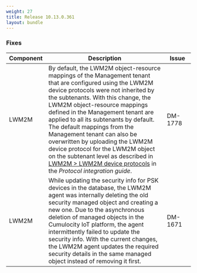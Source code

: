 ```yaml
---
weight: 27
title: Release 10.13.0.361
layout: bundle
---
```


<!--10.13.0.355-10.13.0.361-->


### Fixes

<div><table ><colgroup>
<col style="width: 15%;"><col style="width: 70%;"><col style="width: 15%;"></colgroup>
<thead><tr>
<th>
Component</th>
<th>
Description</th>
<th>
Issue</th>
</tr>
</thead><tbody>

<tr>
<td>LWM2M</td>
<td>By default, the LWM2M object-resource mappings of the Management tenant that are configured using the LWM2M device protocols were not inherited by the subtenants. With this change, the LWM2M object-resource mappings defined in the Management tenant are applied to all its subtenants by default. The default mappings from the Management tenant can also be overwritten by uploading the LWM2M device protocol for the LWM2M object on the subtenant level as described in <a href="https://cumulocity.com/guides/10.13.0/protocol-integration/lwm2m/#device-protocols" class="no-ajaxy">LWM2M > LWM2M device protocols</a> in the <i>Protocol integration guide</i>. </td>
<td>DM-1778</td>
</tr>

<tr>
<td>LWM2M</td>
<td>While updating the security info for PSK devices in the database, the LWM2M agent was internally deleting the old security managed object and creating a new one. Due to the asynchronous deletion of managed objects in the Cumulocity IoT platform, the agent intermittently failed to update the security info. With the current changes, the LWM2M agent updates the required security details in the same managed object instead of removing it first.</td>
<td>DM-1671</td>
</tr>

</tbody></table></div>
